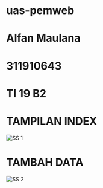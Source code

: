 # uas-pemweb
# Alfan Maulana
# 311910643
# TI 19 B2

# TAMPILAN INDEX
![SS 1](https://user-images.githubusercontent.com/81576195/126422554-548aedd5-b26c-474a-be17-c521417c231e.jpg)

# TAMBAH DATA
![SS 2](https://user-images.githubusercontent.com/81576195/126423065-49546f48-5665-47b8-bac3-a2dcc063d065.jpg)





